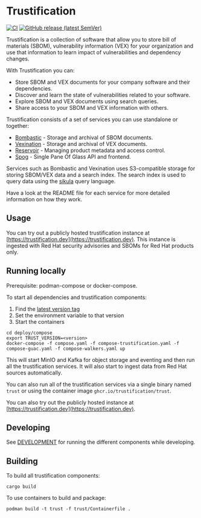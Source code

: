 # Trustification

[![CI](https://github.com/trustification/trustification/workflows/CI/badge.svg)](https://github.com/trustification/trustification/actions?query=workflow%3A%22CI%22)
[![GitHub release (latest SemVer)](https://img.shields.io/github/v/tag/trustification/trustification?sort=semver)](https://github.com/trustification/trustification/releases)


Trustification is a collection of software that allow you to store bill of materials (SBOM), vulnerability information (VEX) for your organization and use that information to learn impact of vulnerabilities and dependency changes.

With Trustification you can:

* Store SBOM and VEX documents for your company software and their dependencies.
* Discover and learn the state of vulnerabilities related to your software.
* Explore SBOM and VEX documents using search queries.
* Share access to your SBOM and VEX information with others.

Trustification consists of a set of services you can use standalone or together:

* [Bombastic](bombastic/README.md) - Storage and archival of SBOM documents.
* [Vexination](vexination/README.md) - Storage and archival of VEX documents.
* [Reservoir](reservoir/README.md) - Managing product metadata and access control.
* [Spog](spog/README.md) - Single Pane Of Glass API and frontend.

Services such as Bombastic and Vexination uses S3-compatible storage for storing SBOM/VEX data and a search index. The search index is used to query data using the [sikula](https://github.com/ctron/sikula) query language.

Have a look at the README file for each service for more detailed information on how they work.

## Usage

You can try out a publicly hosted trustification instance at [https://trustification.dev](https://trustification.dev). This instance is ingested with Red Hat security advisories and SBOMs for Red Hat products only.

## Running locally

Prerequisite: podman-compose or docker-compose.

To start all dependencies and trustification components:

1. Find the [latest version tag](https://github.com/trustification/trustification/releases)
2. Set the environment variable to that version
3. Start the containers

``` shell
cd deploy/compose
export TRUST_VERSION=<version>
docker-compose -f compose.yaml -f compose-trustification.yaml -f compose-guac.yaml -f compose-walkers.yaml up
```

This will start MinIO and Kafka for object storage and eventing and then run all the trustification services. It will also start to ingest data from Red Hat sources automatically.

You can also run all of the trustification services via a single binary named `trust` or using the container image `ghcr.io/trustification/trust`. 

You can also try out the publicly hosted instance at [https://trustification.dev](https://trustification.dev).

## Developing

See [DEVELOPMENT](DEVELOPING.md) for running the different components while developing.

## Building

To build all trustification components:

``` shell
cargo build
```

To use containers to build and package:

``` shell
podman build -t trust -f trust/Containerfile .
```
